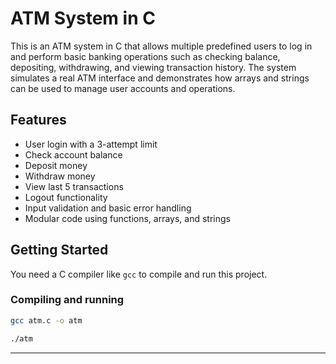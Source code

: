 # ATM System in C

This is an ATM system in C that allows multiple predefined users to log in and perform basic banking operations such as checking balance, depositing, withdrawing, and viewing transaction history. The system simulates a real ATM interface and demonstrates how arrays and strings can be used to manage user accounts and operations.

## Features

- User login with a 3-attempt limit
- Check account balance
- Deposit money
- Withdraw money
- View last 5 transactions
- Logout functionality
- Input validation and basic error handling
- Modular code using functions, arrays, and strings

## Getting Started

You need a C compiler like `gcc` to compile and run this project.

### Compiling and running

```bash
gcc atm.c -o atm

./atm
```

---
